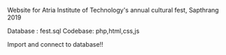 Website for Atria Institute of Technology's annual cultural fest, Sapthrang 2019

Database : fest.sql
Codebase:  php,html,css,js

Import and connect to database!!

